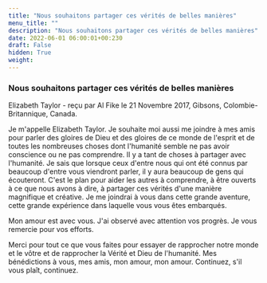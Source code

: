 ```yaml
---
title: "Nous souhaitons partager ces vérités de belles manières"
menu_title: ""
description: "Nous souhaitons partager ces vérités de belles manières"
date: 2022-06-01 06:00:01+00:230
draft: False
hidden: True
weight:
---
```

### Nous souhaitons partager ces vérités de belles manières

Elizabeth Taylor - reçu par Al Fike le 21 Novembre 2017, Gibsons, Colombie-Britannique, Canada.

Je m'appelle Elizabeth Taylor. Je souhaite moi aussi me joindre à mes amis pour parler des gloires de Dieu et des gloires de ce monde de l'esprit et de toutes les nombreuses choses dont l'humanité semble ne pas avoir conscience ou ne pas comprendre. Il y a tant de choses à partager avec l'humanité. Je sais que lorsque ceux d'entre nous qui ont été connus par beaucoup d'entre vous viendront parler, il y aura beaucoup de gens qui écouteront. C'est le plan pour aider les autres à comprendre, à être ouverts à ce que nous avons à dire, à partager ces vérités d'une manière magnifique et créative. Je me joindrai à vous dans cette grande aventure, cette grande expérience dans laquelle vous vous êtes embarqués.

Mon amour est avec vous. J'ai observé avec attention vos progrès. Je vous remercie pour vos efforts. 

Merci pour tout ce que vous faites pour essayer de rapprocher notre monde et le vôtre et de rapprocher la Vérité et Dieu de l'humanité. Mes bénédictions à vous, mes amis, mon amour, mon amour. Continuez, s'il vous plaît, continuez.
